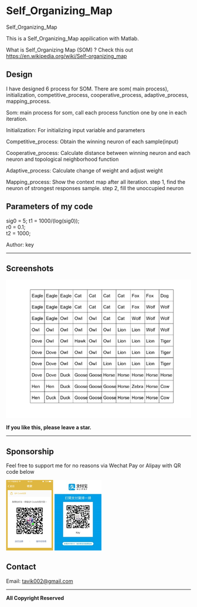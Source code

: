 # Self_Organizing_Map

Self_Organizing_Map
 
This is a Self_Organizing_Map appilication with Matlab. 

What is Self_Organizing Map (SOM) ? 
Check this out 
https://en.wikipedia.org/wiki/Self-organizing_map

## Design
I have designed 6 process for SOM. There are som( main process), initialization, competitive_process, cooperative_process, adaptive_process, mapping_process.

Som: main process for som, call each process function one by one in each iteration.

Initialization: For initializing input variable and parameters

Competitive_process: Obtain the winning neuron of each sample(input)

Cooperative_process: Calculate distance between winning neuron and each neuron and topological neighborhood function 

Adaptive_process: Calculate change of weight and adjust weight

Mapping_process: Show the context map after all iteration. step 1, find the neuron of strongest responses sample. step 2, fill the unoccupied neuron


## Parameters of my code
sig0 = 5; 
t1 = 1000/(log(sig0));  
r0 = 0.1;  
t2 = 1000;  





Author: key




-----

## Screenshots

![scr01](https://github.com/tavik000/Self_Organizing_Map/raw/master/Screenshots/scr01.png)



**If you like this, please leave a star.**

-----

## Sponsorship
Feel free to support me for no reasons via Wechat Pay or Alipay with QR code below



![wechat pay](https://github.com/tavik000/Self_Organizing_Map/raw/master/Screenshots/wechatpay.png)
![alipay](https://github.com/tavik000/Self_Organizing_Map/raw/master/Screenshots/alipay.jpg)




## Contact



Email:  tavik002@gmail.com

-----

**All Copyright Reserved**

